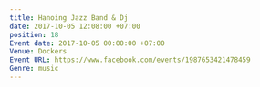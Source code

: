 ```yaml
---
title: Hanoing Jazz Band & Dj
date: 2017-10-05 12:08:00 +07:00
position: 18
Event date: 2017-10-05 00:00:00 +07:00
Venue: Dockers
Event URL: https://www.facebook.com/events/1987653421478459
Genre: music
---
```



